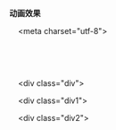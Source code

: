 **动画效果**

<!DOCTYPE html>

<html>

<head>

    <meta charset="utf-8">

​    <title>animation-timing-function 属性</title>

    <style>
        
''''


​        .div {

​            width: 100px;

​            height: 100px;

​            background: rgb(43, 255, 0);

​            position: relative;

​            animation: mymove 5s infinite;

​            -webkit-animation: mymove 15s infinite;

​            */\*Safari and Chrome\*/*

​        }

​        .div1 {

​            width: 100px;

​            height: 100px;

​            background: rgb(255, 0, 0);

​            position: relative;

​            animation: mymove 5s infinite;

​            -webkit-animation: mymove 1s infinite;

​            */\*Safari and Chrome\*/*

​        }

​        .div2 {

​            width: 100px;

​            height: 100px;

​            background: rgb(255, 251, 0);

​            position: relative;

​            animation: mymove 5s infinite;

​            -webkit-animation: mymove 5s infinite;

​            */\*Safari and Chrome\*/*

​        }

''''

​        @keyframes mymove {

​            from {

​                left: 0px;

​            }

​            to {

​                left: 200px;

​            }

​        }

​        @-webkit-keyframes mymove

​        */\*Safari and Chrome\*/*

​            {

​            from {

​                left: 0px;

​            }

​            to {

​                left: 100%;

​            }

​        }

​    </style>

</head>

<body>

    <div class="div"></div>

    <div class="div1"></div>

    <div class="div2"></div>

</body>

</html>